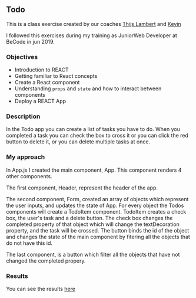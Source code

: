 ## Todo


This is a class exercise created by our coaches [Thijs Lambert](https://github.com/Thijs-Lambert) and [Kevin](https://github.com/keloriane)

I followed this exercises during my training as JuniorWeb Developer at BeCode in jun 2019.

### Objectives

- Introduction to REACT
- Getting familiar to React concepts 
- Create a React component
- Understanding `props` and `state` and how to interact between components
- Deploy a REACT App

### Description

In the Todo app you can create a list of tasks you have to do. When you completed a task you can check the box to cross it or you can click the red button to delete it, or you can delete multiple tasks at once.

### My approach

In App.js I created the main component, App. This component renders 4 other components.

The first component, Header, represent the header of the app. 

The second component, Form, created an array of objects which represent the user inputs, and updates the state of App. For every object the Todos components will create a TodoItem component. TodoItem creates a check box, the user's task and a delete button. The check box changes the completed property of that object which will change the textDecoration property, and the task will be crossed. The button binds the id of the object and changes the state of the main component by fitering all the objects that do not have this id.

The last component, is a button which filter all the objects that have not changed the completed propery.

### Results

You can see the results [here](https://alexandramadalina.github.io/Todo/)
